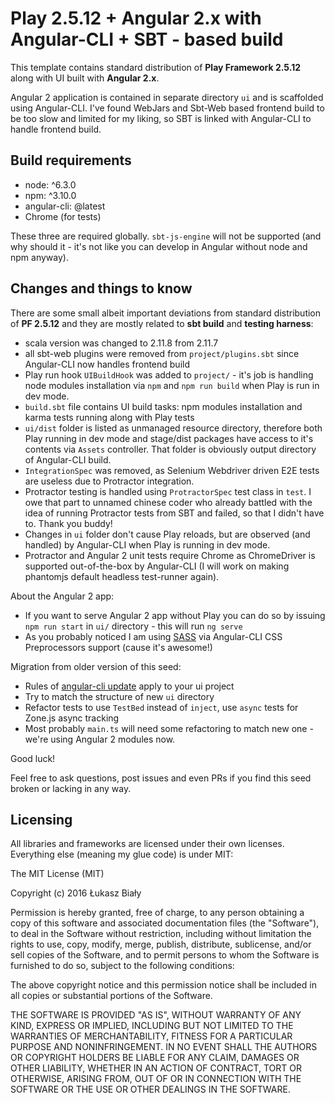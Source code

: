 Play 2.5.12 + Angular 2.x with Angular-CLI + SBT - based build
======================================================================

This template contains standard distribution of **Play Framework 2.5.12** along with UI built with **Angular 2.x**.

Angular 2 application is contained in separate directory `ui` and is scaffolded using Angular-CLI. I've found WebJars and Sbt-Web based frontend build to be too slow and limited for my liking, so SBT is linked with Angular-CLI to handle frontend build.

Build requirements
------------------

- node: ^6.3.0
- npm: ^3.10.0
- angular-cli: @latest
- Chrome (for tests)

These three are required globally. `sbt-js-engine` will not be supported (and why should it - it's not like you can develop in Angular without node and npm anyway).

Changes and things to know
--------------------------

There are some small albeit important deviations from standard distribution of **PF 2.5.12** and they are mostly related to **sbt build** and **testing harness**:

- scala version was changed to 2.11.8 from 2.11.7
- all sbt-web plugins were removed from `project/plugins.sbt` since Angular-CLI now handles frontend build
- Play run hook `UIBuildHook` was added to `project/` - it's job is handling node modules installation via `npm` and `npm run build` when Play is run in dev mode.
- `build.sbt` file contains UI build tasks: npm modules installation and karma tests running along with Play tests
- `ui/dist` folder is listed as unmanaged resource directory, therefore both Play running in dev mode and stage/dist packages have access to it's contents via `Assets` controller. That folder is obviously output directory of Angular-CLI build.
- `IntegrationSpec` was removed, as Selenium Webdriver driven E2E tests are useless due to Protractor integration.
- Protractor testing is handled using `ProtractorSpec` test class in `test`. I owe that part to unnamed chinese coder who already battled with the idea of running Protractor tests from SBT and failed, so that I didn't have to. Thank you buddy!
- Changes in `ui` folder don't cause Play reloads, but are observed (and handled) by Angular-CLI when Play is running in dev mode.
- Protractor and Angular 2 unit tests require Chrome as ChromeDriver is supported out-of-the-box by Angular-CLI (I will work on making phantomjs default headless test-runner again).

About the Angular 2 app:

- If you want to serve Angular 2 app without Play you can do so by issuing `npm run start` in `ui/` directory - this will run `ng serve`
- As you probably noticed I am using [SASS](http://sass-lang.com/) via Angular-CLI CSS Preprocessors support (cause it's awesome!)

Migration from older version of this seed:

- Rules of [angular-cli update](https://github.com/angular/angular-cli/wiki/Upgrading-from-Beta.10-to-Beta.14) apply to your ui project
- Try to match the structure of new `ui` directory
- Refactor tests to use `TestBed` instead of `inject`, use `async` tests for Zone.js async tracking
- Most probably `main.ts` will need some refactoring to match new one - we're using Angular 2 modules now.

Good luck!

Feel free to ask questions, post issues and even PRs if you find this seed broken or lacking in any way.

Licensing
---------

All libraries and frameworks are licensed under their own licenses. Everything else (meaning my glue code) is under MIT:

The MIT License (MIT)

Copyright (c) 2016 Łukasz Biały

Permission is hereby granted, free of charge, to any person obtaining a copy of this software and associated documentation files (the "Software"), to deal in the Software without restriction, including without limitation the rights to use, copy, modify, merge, publish, distribute, sublicense, and/or sell copies of the Software, and to permit persons to whom the Software is furnished to do so, subject to the following conditions:

The above copyright notice and this permission notice shall be included in all copies or substantial portions of the Software.

THE SOFTWARE IS PROVIDED "AS IS", WITHOUT WARRANTY OF ANY KIND, EXPRESS OR IMPLIED, INCLUDING BUT NOT LIMITED TO THE WARRANTIES OF MERCHANTABILITY, FITNESS FOR A PARTICULAR PURPOSE AND NONINFRINGEMENT. IN NO EVENT SHALL THE AUTHORS OR COPYRIGHT HOLDERS BE LIABLE FOR ANY CLAIM, DAMAGES OR OTHER LIABILITY, WHETHER IN AN ACTION OF CONTRACT, TORT OR OTHERWISE, ARISING FROM, OUT OF OR IN CONNECTION WITH THE SOFTWARE OR THE USE OR OTHER DEALINGS IN THE SOFTWARE.